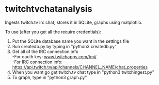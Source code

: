 # twitchtvchatanalysis
Ingests twitch.tv irc chat, stores it in SQLite, graphs using matplotlib.

To use (after you get all the require credentials):  
  
1. Put the SQLite database name you want in the settings file  
2. Run createdb.py by typing in "python3 createdb.py"  
3. Get all of the IRC connection info  
    -For oauth key: www.twitchapps.com/tmi/  
    -For IRC connection info: https://api.twitch.tv/api/channels/CHANNEL_NAME/chat_properties  
4. When you want go get twitch.tv chat type in "python3 twitchingest.py"  
5. To graph, type in "python3 graph.py"  
